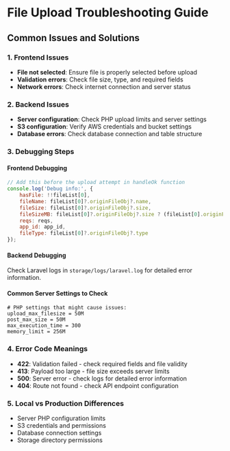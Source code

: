 # File Upload Troubleshooting Guide

## Common Issues and Solutions

### 1. Frontend Issues
- **File not selected**: Ensure file is properly selected before upload
- **Validation errors**: Check file size, type, and required fields
- **Network errors**: Check internet connection and server status

### 2. Backend Issues
- **Server configuration**: Check PHP upload limits and server settings
- **S3 configuration**: Verify AWS credentials and bucket settings
- **Database errors**: Check database connection and table structure

### 3. Debugging Steps

#### Frontend Debugging
```javascript
// Add this before the upload attempt in handleOk function
console.log('Debug info:', {
    hasFile: !!fileList[0],
    fileName: fileList[0]?.originFileObj?.name,
    fileSize: fileList[0]?.originFileObj?.size,
    fileSizeMB: fileList[0]?.originFileObj?.size ? (fileList[0].originFileObj.size / (1024 * 1024)).toFixed(2) : 'N/A',
    reqs: reqs,
    app_id: app_id,
    fileType: fileList[0]?.originFileObj?.type
});
```

#### Backend Debugging
Check Laravel logs in `storage/logs/laravel.log` for detailed error information.

#### Common Server Settings to Check
```
# PHP settings that might cause issues:
upload_max_filesize = 50M
post_max_size = 50M
max_execution_time = 300
memory_limit = 256M
```

### 4. Error Code Meanings
- **422**: Validation failed - check required fields and file validity
- **413**: Payload too large - file size exceeds server limits
- **500**: Server error - check logs for detailed error information
- **404**: Route not found - check API endpoint configuration

### 5. Local vs Production Differences
- Server PHP configuration limits
- S3 credentials and permissions
- Database connection settings
- Storage directory permissions

